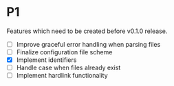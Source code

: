 # P1

Features which need to be created before v0.1.0 release.

- [ ] Improve graceful error handling when parsing files
- [ ] Finalize configuration file scheme
- [x] Implement identifiers
- [ ] Handle case when files already exist
- [ ] Implement hardlink functionality
